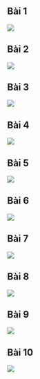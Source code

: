 ##  Bài 1
<img src="https://i.imgur.com/BbzX9bc.png">


##  Bài 2
<img src="https://i.imgur.com/SY9LJtX.png">

##  Bài 3
<img src="https://i.imgur.com/Us7RG5z.png">

##  Bài 4
<img src="https://i.imgur.com/r7iCg94.png">

##  Bài 5
<img src="https://i.imgur.com/WnLGPVM.png">

##  Bài 6
<img src="https://i.imgur.com/zR5NDxl.png">

##  Bài 7
<img src="https://i.imgur.com/FPvFZ5i.png">

##  Bài 8
<img src="https://i.imgur.com/kW7PEaA.png">

##  Bài 9
<img src="https://i.imgur.com/gZG9scA.png">

##  Bài 10
<img src="https://i.imgur.com/ImHzqkS.png">


